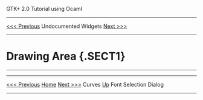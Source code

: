   GTK+ 2.0 Tutorial using Ocaml
  ------------------------------- ---------------------- ---------------------------
  [\<\<\< Previous](x1906.html)   Undocumented Widgets   [Next \>\>\>](x1912.html)

* * * * *

Drawing Area {.SECT1}
============

* * * * *

  ------------------------------- -------------------- ---------------------------
  [\<\<\< Previous](x1906.html)   [Home](book1.html)   [Next \>\>\>](x1912.html)
  Curves                          [Up](c1880.html)     Font Selection Dialog
  ------------------------------- -------------------- ---------------------------


